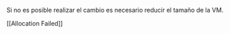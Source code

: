 Si no es posible realizar el cambio es necesario reducir el tamaño de la VM.

[[Allocation Failed]]

